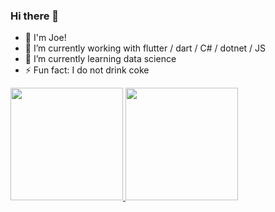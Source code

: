 ### Hi there 👋

- 🚀 I'm Joe!
- 🔭 I’m currently working with flutter / dart / C# / dotnet / JS
- 🌱 I’m currently learning data science
- ⚡ Fun fact: I do not drink coke

<div>
  <a href="https://github.com/joe2611">
  <img height="180em" src="https://github-readme-stats.vercel.app/api?username=joe2611&show_icons=true&theme=dark&include_all_commits=true&count_private=true"/>
  <img height="180em" src="https://github-readme-stats.vercel.app/api/top-langs/?username=joe2611&layout=compact&langs_count=7&theme=dark"/>
</div>

